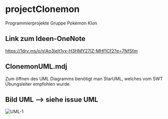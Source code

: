 # projectClonemon
Programmierprojekte Gruppe Pokémon Klon

## Link zum Ideen-OneNote
https://1drv.ms/o/s!Ao3ielt1yx-H3HMY27IZ-MHf1Cf2?e=7NfSfm

## ClonemonUML.mdj
Zum öffnen des UML Diagramms benötigt man StarUML, welches vom SWT Übungsleiter empfohlen wurde.

## Bild UML --> siehe issue UML
![UML-1](https://user-images.githubusercontent.com/117487931/235147050-5fbcfbae-642f-4aba-9b16-1379d6924a8f.png)
